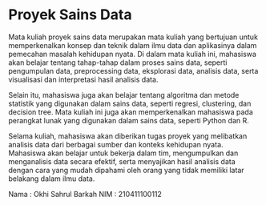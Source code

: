 # Proyek Sains Data

Mata kuliah proyek sains data merupakan mata kuliah yang bertujuan untuk memperkenalkan konsep dan teknik dalam ilmu data dan aplikasinya dalam pemecahan masalah kehidupan nyata. Di dalam mata kuliah ini, mahasiswa akan belajar tentang tahap-tahap dalam proses sains data, seperti pengumpulan data, preprocessing data, eksplorasi data, analisis data, serta visualisasi dan interpretasi hasil analisis data.

Selain itu, mahasiswa juga akan belajar tentang algoritma dan metode statistik yang digunakan dalam sains data, seperti regresi, clustering, dan decision tree. Mata kuliah ini juga akan memperkenalkan mahasiswa pada perangkat lunak yang digunakan dalam sains data, seperti Python dan R.

Selama kuliah, mahasiswa akan diberikan tugas proyek yang melibatkan analisis data dari berbagai sumber dan konteks kehidupan nyata. Mahasiswa akan belajar untuk bekerja dalam tim, mengumpulkan dan menganalisis data secara efektif, serta menyajikan hasil analisis data dengan cara yang mudah dipahami oleh orang yang tidak memiliki latar belakang dalam ilmu data.

Nama : Okhi Sahrul Barkah
NIM  : 210411100112

```{tableofcontents}
```
